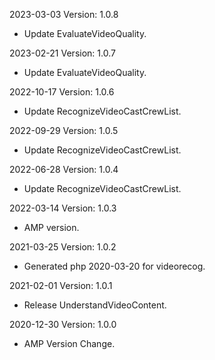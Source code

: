 2023-03-03 Version: 1.0.8
- Update EvaluateVideoQuality.

2023-02-21 Version: 1.0.7
- Update EvaluateVideoQuality.

2022-10-17 Version: 1.0.6
- Update RecognizeVideoCastCrewList.

2022-09-29 Version: 1.0.5
- Update RecognizeVideoCastCrewList.

2022-06-28 Version: 1.0.4
- Update RecognizeVideoCastCrewList.

2022-03-14 Version: 1.0.3
- AMP version.

2021-03-25 Version: 1.0.2
- Generated php 2020-03-20 for videorecog.

2021-02-01 Version: 1.0.1
- Release UnderstandVideoContent.

2020-12-30 Version: 1.0.0
- AMP Version Change.

